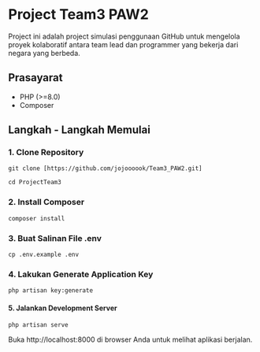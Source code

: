 # Project Team3 PAW2
Project ini adalah project simulasi penggunaan GitHub untuk mengelola proyek kolaboratif antara team lead dan programmer yang bekerja dari negara yang berbeda.

## Prasayarat
- PHP (>=8.0)
- Composer

## Langkah - Langkah Memulai
<h3>1. Clone Repository</h3>

```
git clone [https://github.com/jojoooook/Team3_PAW2.git]
```
```
cd ProjectTeam3
```

<h3>2. Install Composer</h3>

```
composer install
```

<h3>3. Buat Salinan File .env</h3>

```
cp .env.example .env
```

<h3>4. Lakukan Generate Application Key</h3>

```
php artisan key:generate
```

<h4>5. Jalankan Development Server </h3>

```
php artisan serve
```

Buka http://localhost:8000 di browser Anda untuk melihat aplikasi berjalan.
